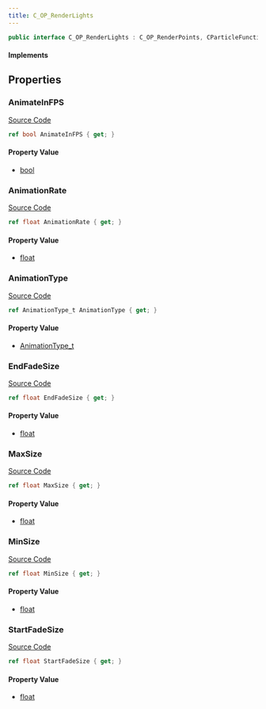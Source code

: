 ```yaml
---
title: C_OP_RenderLights
---
```


```csharp
public interface C_OP_RenderLights : C_OP_RenderPoints, CParticleFunctionRenderer, CParticleFunction, ISchemaClass<CParticleFunction>, ISchemaClass<CParticleFunctionRenderer>, ISchemaClass<C_OP_RenderPoints>, ISchemaClass<C_OP_RenderLights>, ISchemaField, ISchemaClass, INativeHandle
```

#### Implements

## Properties

### AnimateInFPS

[Source Code](https://github.com/swiftly-solution/swiftlys2/blob/beta/managed/src/SwiftlyS2.Generated/Schemas/Interfaces/C_OP_RenderLights.cs#L20)

```csharp
ref bool AnimateInFPS { get; }
```

#### Property Value

- [bool](https://learn.microsoft.com/dotnet/api/system.boolean)

### AnimationRate

[Source Code](https://github.com/swiftly-solution/swiftlys2/blob/beta/managed/src/SwiftlyS2.Generated/Schemas/Interfaces/C_OP_RenderLights.cs#L16)

```csharp
ref float AnimationRate { get; }
```

#### Property Value

- [float](https://learn.microsoft.com/dotnet/api/system.single)

### AnimationType

[Source Code](https://github.com/swiftly-solution/swiftlys2/blob/beta/managed/src/SwiftlyS2.Generated/Schemas/Interfaces/C_OP_RenderLights.cs#L18)

```csharp
ref AnimationType_t AnimationType { get; }
```

#### Property Value

- [AnimationType_t](/docs/api/shared/schemadefinitions/animationtype_t)

### EndFadeSize

[Source Code](https://github.com/swiftly-solution/swiftlys2/blob/beta/managed/src/SwiftlyS2.Generated/Schemas/Interfaces/C_OP_RenderLights.cs#L28)

```csharp
ref float EndFadeSize { get; }
```

#### Property Value

- [float](https://learn.microsoft.com/dotnet/api/system.single)

### MaxSize

[Source Code](https://github.com/swiftly-solution/swiftlys2/blob/beta/managed/src/SwiftlyS2.Generated/Schemas/Interfaces/C_OP_RenderLights.cs#L24)

```csharp
ref float MaxSize { get; }
```

#### Property Value

- [float](https://learn.microsoft.com/dotnet/api/system.single)

### MinSize

[Source Code](https://github.com/swiftly-solution/swiftlys2/blob/beta/managed/src/SwiftlyS2.Generated/Schemas/Interfaces/C_OP_RenderLights.cs#L22)

```csharp
ref float MinSize { get; }
```

#### Property Value

- [float](https://learn.microsoft.com/dotnet/api/system.single)

### StartFadeSize

[Source Code](https://github.com/swiftly-solution/swiftlys2/blob/beta/managed/src/SwiftlyS2.Generated/Schemas/Interfaces/C_OP_RenderLights.cs#L26)

```csharp
ref float StartFadeSize { get; }
```

#### Property Value

- [float](https://learn.microsoft.com/dotnet/api/system.single)

